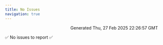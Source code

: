 ```yaml
---
title: No Issues
navigation: true
---
```


<p style="text-align:right;color:#cccs">
Generated Thu, 27 Feb 2025 22:26:57 GMT
</p>
<p>✅ No issues to report ✅</p>



